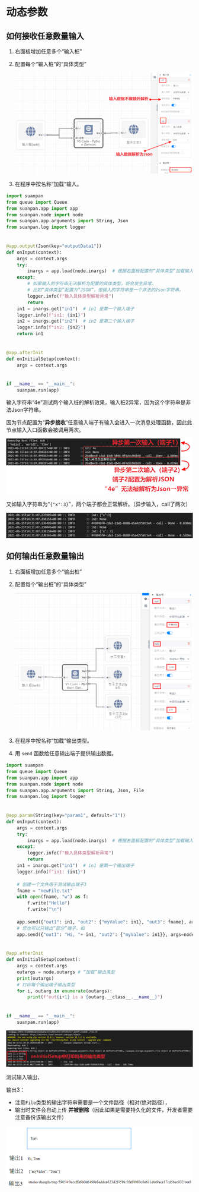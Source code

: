 # 动态参数

## 如何接收任意数量输入

1. 右面板增加任意多个“输入桩”
1. 配置每个“输入桩”的“具体类型”

    ![image.png](images/1623738458236-9aa23744-2b97-4150-87c5-08dc0c40ff31.png)

3. 在程序中按名称“加载”输入。

```python
import suanpan
from queue import Queue
from suanpan.app import app
from suanpan.node import node
from suanpan.app.arguments import String, Json
from suanpan.log import logger


@app.output(Json(key="outputData1"))
def onInput(context):
    args = context.args
    try:
        inargs = app.load(node.inargs)  # 根据右面板配置的“具体类型”加载输入数据
    except:
        # 如果输入的字符串无法解析为配置的具体类型，将会发生异常。
        # 比如“具体类型”配置为“JSON”，但输入的字符串是一个非法的Json字符串。
        logger.info(f"输入具体类型解析异常")
        return
    in1 = inargs.get("in1")  # in1 是第一个输入端子
    logger.info(f"in1: {in1}")
    in2 = inargs.get("in2")  # in2 是第二个输入端子
    logger.info(f"in2: {in2}")
    return in1


@app.afterInit
def onInitialSetup(context):
    args = context.args


if __name__ == "__main__":
    suanpan.run(app)
```

输入字符串“4e”测试两个输入桩的解析效果，输入桩2异常，因为这个字符串是非法Json字符串。

因为节点配置为“**异步接收**”任意输入端子有输入会进入一次消息处理函数，因此此节点输入入口函数会被调用两次。

![image.png](images/1623837739718-95e1b956-dec5-4dbb-8b83-097f5fc9ddfb.png)

又如输入字符串为“`{"x":3}`”，两个端子都会正常解析。（异步输入，call了两次）

![image.png](images/1623738694713-100eed6a-df5c-4d51-9fdb-1422e0a7cc23.png)

## 如何输出任意数量输出

1. 右面板增加任意多个“输出桩”
2. 配置每个“输出桩”的“具体类型”

    ![image.png](images/1623742136172-5bddb7e3-4eb6-4c31-b15e-b24b3fe2ea9f.png)

3. 在程序中按名称“加载”输出类型。
4. 用 `send` 函数给任意输出端子提供输出数据。

```python
import suanpan
from queue import Queue
from suanpan.app import app
from suanpan.node import node
from suanpan.app.arguments import String, Json, File
from suanpan.log import logger


@app.param(String(key="param1", default="1"))
def onInput(context):
    args = context.args
    try:
        inargs = app.load(node.inargs)  # 根据右面板配置的“具体类型”加载输入数据
    except:
        logger.info(f"输入具体类型解析异常")
        return
    in1 = inargs.get("in1")  # in1 是第一个输出端子
    logger.info(f"in1: {in1}")

    # 创建一个文件用于测试输出端子3
    fname = "newFile.txt"
    with open(fname, "w") as f:
        f.write("Hello")
        f.write("\n")

    app.send({"out1": in1, "out2": {"myValue": in1}, "out3": fname}, args=node.outargs)
    # 您也可以只输出“部分”端子，如
    app.send({"out1": "Hi, "+ in1, "out2": {"myValue": in1}}, args=node.outargs)


@app.afterInit
def onInitialSetup(context):
    args = context.args
    outargs = node.outargs # “加载”输出类型
    print(outargs)
    # 打印每个输出端子输出类型
    for i, outarg in enumerate(outargs):
        print(f"out{i+1} is a {outarg.__class__.__name__}")


if __name__ == "__main__":
    suanpan.run(app)
```

![image.png](images/1623742037025-738433f1-f16b-494a-9422-be3bf6b03c9a.png)

测试输入输出，

输出3：

- 注意`File`类型的输出字符串需要是一个文件路径（相对/绝对路径），
- 输出时文件会自动上传 **并被删除**（因此如果是需要持久化的文件，开发者需要注意备份该输出文件）

![image.png](images/1623741983249-b9f432a8-c23e-499c-a42e-84dde0b402bf.png)

